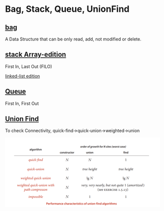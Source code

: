 # Bag, Stack, Queue, UnionFind  

## [bag](./bag.h)  

A Data Structure that can be only read, add, not modified or delete.  

## [stack Array-edition](./stack.h)  

First In, Last Out (FILO)  

[linked-list edition](.stack_LL.h)  

## [Queue](./queue.h)  

First In, First Out  

## [Union Find](./UnionFind.h)  

To check Connectivity, quick-find->quick-union->weighted->union  

![UnionFind](./UnionFind.png)  






